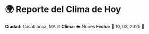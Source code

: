 # 🌍 Reporte del Clima de Hoy

**Ciudad:** Casablanca, MA 🌐
**Clima:** ☁️ Nubes
**Fecha:** 📅 10, 03, 2025 🚀
